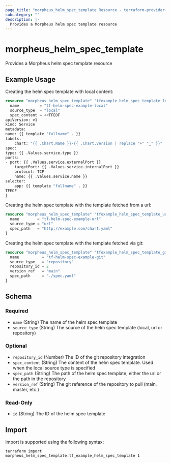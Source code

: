```yaml
---
page_title: "morpheus_helm_spec_template Resource - terraform-provider-morpheus"
subcategory: ""
description: |-
  Provides a Morpheus helm spec template resource
---
```


# morpheus_helm_spec_template

Provides a Morpheus helm spec template resource

## Example Usage

Creating the helm spec template with local content:

```terraform
resource "morpheus_helm_spec_template" "tfexample_helm_spec_template_local" {
  name         = "tf-helm-spec-example-local"
  source_type  = "local"
  spec_content = <<TFEOF
apiVersion: v1
kind: Service
metadata:
name: {{ template "fullname" . }}
labels:
    chart: "{{ .Chart.Name }}-{{ .Chart.Version | replace "+" "_" }}"
spec:
type: {{ .Values.service.type }}
ports:
- port: {{ .Values.service.externalPort }}
    targetPort: {{ .Values.service.internalPort }}
    protocol: TCP
    name: {{ .Values.service.name }}
selector:
    app: {{ template "fullname" . }}
TFEOF
}
```

Creating the helm spec template with the template fetched from a url:

```terraform
resource "morpheus_helm_spec_template" "tfexample_helm_spec_template_url" {
  name        = "tf-helm-spec-example-url"
  source_type = "url"
  spec_path   = "http://example.com/chart.yaml"
}
```

Creating the helm spec template with the template fetched via git:

```terraform
resource "morpheus_helm_spec_template" "tfexample_helm_spec_template_git" {
  name          = "tf-helm-spec-example-git"
  source_type   = "repository"
  repository_id = 2
  version_ref   = "main"
  spec_path     = "./spec.yaml"
}
```

<!-- schema generated by tfplugindocs -->
## Schema

### Required

- `name` (String) The name of the helm spec template
- `source_type` (String) The source of the helm spec template (local, url or repository)

### Optional

- `repository_id` (Number) The ID of the git repository integration
- `spec_content` (String) The content of the helm spec template. Used when the local source type is specified
- `spec_path` (String) The path of the helm spec template, either the url or the path in the repository
- `version_ref` (String) The git reference of the repository to pull (main, master, etc.)

### Read-Only

- `id` (String) The ID of the helm spec template

## Import

Import is supported using the following syntax:

```shell
terraform import morpheus_helm_spec_template.tf_example_helm_spec_template 1
```
